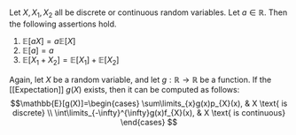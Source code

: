 Let $X, X_{1}, X_{2}$ all be discrete or continuous random variables. Let $a\in\mathbb{R}$. Then the following assertions hold.
1. $\mathbb{E}[aX]=a\mathbb{E}[X]$
2. $\mathbb{E}[a]=a$
3. $\mathbb{E}[X_{1}+X_{2}]=\mathbb{E}[X_{1}]+\mathbb{E}[X_{2}]$

Again, let $X$ be a random variable, and let $g:\mathbb{R}\rightarrow\mathbb{R}$ be a function. If the [[Expectation]] $g(X)$ exists, then it can be computed as follows:
$$\mathbb{E}[g(X)]=\begin{cases} 
      \sum\limits_{x}g(x)p_{X}(x), & X \text{ is discrete} \\
      \int\limits_{-\infty}^{\infty}g(x)f_{X}(x), & X \text{ is continuous} 
   \end{cases} $$
   